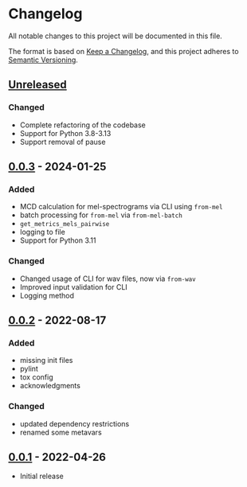 # Changelog

All notable changes to this project will be documented in this file.

The format is based on [Keep a Changelog](https://keepachangelog.com/en/1.1.0/),
and this project adheres to [Semantic Versioning](https://semver.org/spec/v2.0.0.html).

## [Unreleased]

### Changed

- Complete refactoring of the codebase
- Support for Python 3.8-3.13
- Support removal of pause

## [0.0.3] - 2024-01-25

### Added

- MCD calculation for mel-spectrograms via CLI using `from-mel`
- batch processing for `from-mel` via `from-mel-batch`
- `get_metrics_mels_pairwise`
- logging to file
- Support for Python 3.11

### Changed

- Changed usage of CLI for wav files, now via `from-wav`
- Improved input validation for CLI
- Logging method

## [0.0.2] - 2022-08-17

### Added

- missing init files
- pylint
- tox config
- acknowledgments

### Changed

- updated dependency restrictions
- renamed some metavars

## [0.0.1] - 2022-04-26

- Initial release

[unreleased]: https://github.com/jasminsternkopf/mel_cepstral_distance/compare/v0.0.3...HEAD
[0.0.3]: https://github.com/jasminsternkopf/mel_cepstral_distance/compare/v0.0.2...v0.0.3
[0.0.2]: https://github.com/jasminsternkopf/mel_cepstral_distance/compare/v0.0.1...v0.0.2
[0.0.1]: https://github.com/jasminsternkopf/mel_cepstral_distance/releases/tag/v0.0.1

